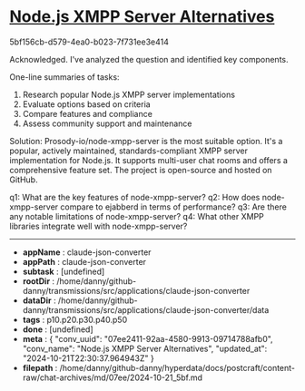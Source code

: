 # [Node.js XMPP Server Alternatives](https://claude.ai/chat/07ee2411-92aa-4580-9913-09714788afb0)

5bf156cb-d579-4ea0-b023-7f731ee3e414

 Acknowledged. I've analyzed the question and identified key components.

One-line summaries of tasks:
1. Research popular Node.js XMPP server implementations
2. Evaluate options based on criteria
3. Compare features and compliance
4. Assess community support and maintenance

Solution:
Prosody-io/node-xmpp-server is the most suitable option. It's a popular, actively maintained, standards-compliant XMPP server implementation for Node.js. It supports multi-user chat rooms and offers a comprehensive feature set. The project is open-source and hosted on GitHub.

q1: What are the key features of node-xmpp-server?
q2: How does node-xmpp-server compare to ejabberd in terms of performance?
q3: Are there any notable limitations of node-xmpp-server?
q4: What other XMPP libraries integrate well with node-xmpp-server?

---

* **appName** : claude-json-converter
* **appPath** : claude-json-converter
* **subtask** : [undefined]
* **rootDir** : /home/danny/github-danny/transmissions/src/applications/claude-json-converter
* **dataDir** : /home/danny/github-danny/transmissions/src/applications/claude-json-converter/data
* **tags** : p10.p20.p30.p40.p50
* **done** : [undefined]
* **meta** : {
  "conv_uuid": "07ee2411-92aa-4580-9913-09714788afb0",
  "conv_name": "Node.js XMPP Server Alternatives",
  "updated_at": "2024-10-21T22:30:37.964943Z"
}
* **filepath** : /home/danny/github-danny/hyperdata/docs/postcraft/content-raw/chat-archives/md/07ee/2024-10-21_5bf.md